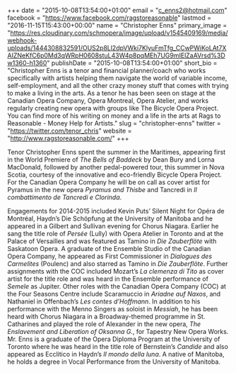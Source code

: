 +++
date = "2015-10-08T13:54:00+01:00"
email = "c_enns2@hotmail.com"
facebook = "https://www.facebook.com/ragstoreasonable"
lastmod = "2016-11-15T15:43:00+00:00"
name = "Christopher Enns"
primary_image = "https://res.cloudinary.com/schmopera/image/upload/v1545409169/media/webhook-uploads/1444308832591/OUS2p8Ll2dpVWki7KlyuFmTfg_CCwPWiKoLAt7XAIZNeKfC6p0Md3qWRpH0608stuL43W4p8pqMEh7UG9mIElZaAVrsd%3Dw1360-h1360"
publishDate = "2015-10-08T13:54:00+01:00"
short_bio = "Christopher Enns is a tenor and financial planner/coach who works specifically with artists helping them navigate the world of variable income, self-employment, and all the other crazy money stuff that comes with trying to make a living in the arts. As a tenor he has been seen on stage at the Canadian Opera Company, Opera Montreal, Opera Atelier, and works regularly creating new opera with groups like The Bicycle Opera Project. You can find more of his writing on money and a life in the arts at Rags to Reasonable - Money Help for Artists."
slug = "christopher-enns"
twitter = "https://twitter.com/tenor_chris"
website = "http://www.ragstoreasonable.com/"
+++

Tenor Christopher Enns spent the summer in the Maritimes, appearing first in the World Premiere of *The Bells of Baddeck* by Dean Bury and Lorna MacDonald, followed by another pedal-powered tour, this summer in Nova Scotia, courtesy of the innovative and eco-friendly Bicycle Opera Project. For the Canadian Opera Company he will be on call as cover artist for Pyramus in the new opera *Pyramus and Thisbe* and Tancredi in *Il combattimento de Tancredi e Clorinda*.

Engagements for 2014-2015 included Kevin Puts’ Silent Night for Opéra de Montréal, Haydn’s Die Schöpfung at the University of Manitoba and he appeared in a Gilbert and Sullivan evening for Chorus Niagara. Earlier he sang the title role of *Persée* (Lully) with Opera Atelier in Toronto and at the Palace of Versailles and was featured as Tamino in *Die Zauberflöte* with Saskatoon Opera. A graduate of the Ensemble Studio of the Canadian Opera Company, he appeared as First Commissioner in *Dialogues des Carmelites* (Poulenc) and also starred as Tamino in *Die Zauberflöte*. Further assignments with the COC included Mozart’s *La clemenza di Tito* as cover artist for the title role and was heard in the Ensemble performance of *Semele* as Jupiter. Other roles with the Canadian Opera Company (COC) at the Four Seasons Centre include Scaramuccio in *Ariadne auf Naxos*, and Nathaniel in Offenbach’s *Les contes d’Hoffmann*. In addition to his performance with the Menno Singers as soloist in *Messiah*, he has been heard with Chorus Niagara in a Broadway-themed programme in St. Catharines and played the role of Alexander in the new opera, *The Enslavement and Liberation of Oksanna G.*, for Tapestry New Opera Works. Mr. Enns is a graduate of the Opera Diploma Program at the University of Toronto where he was heard in the title role of Bernstein’s *Candide* and also appeared as Ecclitico in Haydn’s *Il mondo della luna*. A native of Manitoba, he holds a degree in Vocal Performance from the University of Manitoba.
